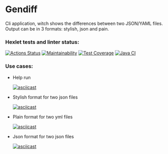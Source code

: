 <h1><b> Gendiff </b></h1>
<p> Cli application, witch shows the differences between two JSON/YAML files. Output can be in 3 formats: stylish, json and pain.</p>

### Hexlet tests and linter status:
[![Actions Status](https://github.com/daniilvasutin/java-project-71/workflows/hexlet-check/badge.svg)](https://github.com/daniilvasutin/java-project-71/actions)
[![Maintainability](https://api.codeclimate.com/v1/badges/f787565b957531f2ae75/maintainability)](https://codeclimate.com/github/daniilvasutin/java-project-71/maintainability)
[![Test Coverage](https://api.codeclimate.com/v1/badges/f787565b957531f2ae75/test_coverage)](https://codeclimate.com/github/daniilvasutin/java-project-71/test_coverage)
[![Java CI](https://github.com/daniilvasutin/java-project-71/actions/workflows/CI%20main.yml/badge.svg)](https://github.com/daniilvasutin/java-project-71/actions/workflows/CI%20main.yml)
<br>

<h3><b> Use cases:</b></h3> 
<ul>
  
  <li>Help run</li>
  
[![asciicast](https://asciinema.org/a/v82ocqjk8rYCXRj23IxoJk3kA.svg)](https://asciinema.org/a/v82ocqjk8rYCXRj23IxoJk3kA)

  <li>Stylish format for two json files</li> 
  
[![asciicast](https://asciinema.org/a/Ok7c4o3oHw41fScXDpQKGloZr.svg)](https://asciinema.org/a/Ok7c4o3oHw41fScXDpQKGloZr)
  
  <li>Plain format for two yml files</li>  
  
[![asciicast](https://asciinema.org/a/f3FIF6G9qPd46yuKPpnDiJTzw.svg)](https://asciinema.org/a/f3FIF6G9qPd46yuKPpnDiJTzw)
  
  <li>Json format for two json files</li>  

[![asciicast](https://asciinema.org/a/aS6UYXPrKc6nlf3B0WP3tYqm0.svg)](https://asciinema.org/a/aS6UYXPrKc6nlf3B0WP3tYqm0)
  

</ul>